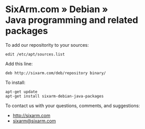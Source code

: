 # SixArm.com » Debian » <br> Java programming and related packages

To add our repositority to your sources:

    edit /etc/apt/sources.list

Add this line:

    deb http://sixarm.com/deb/repository binary/

To install:

    apt-get update
    apt-get install sixarm-debian-java-packages

To contact us with your questions, comments, and suggestions:

  * http://sixarm.com
  * sixarm@sixarm.com
